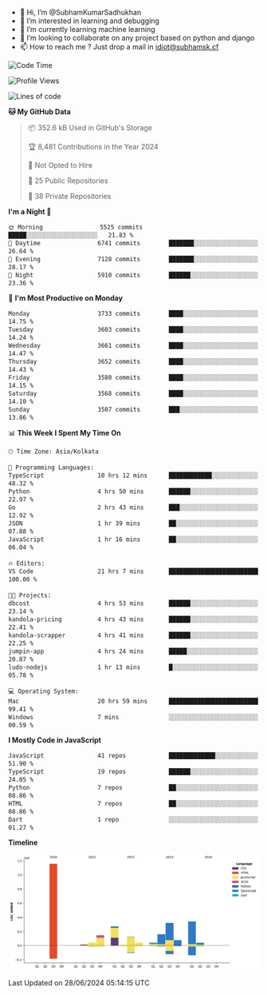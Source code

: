 - 👋 Hi, I’m @SubhamKumarSadhukhan
- 👀 I’m interested in learning and debugging
- 🌱 I’m currently learning machine learning
- 💞️ I’m looking to collaborate on any project based on python and django
- 📫 How to reach me ?
      Just drop a mail in idiot@subhamsk.cf

<!---
SubhamKumarSadhukhan/SubhamKumarSadhukhan is a ✨ special ✨ repository because its `README.md` (this file) appears on your GitHub profile.
You can click the Preview link to take a look at your changes.
--->


<!--START_SECTION:waka-->
![Code Time](http://img.shields.io/badge/Code%20Time-2%2C273%20hrs%2013%20mins-blue)

![Profile Views](http://img.shields.io/badge/Profile%20Views-1-blue)

![Lines of code](https://img.shields.io/badge/From%20Hello%20World%20I%27ve%20Written-2.7%20million%20lines%20of%20code-blue)

**🐱 My GitHub Data** 

> 📦 352.6 kB Used in GitHub's Storage 
 > 
> 🏆 8,481 Contributions in the Year 2024
 > 
> 🚫 Not Opted to Hire
 > 
> 📜 25 Public Repositories 
 > 
> 🔑 38 Private Repositories 
 > 
**I'm a Night 🦉** 

```text
🌞 Morning                5525 commits        █████░░░░░░░░░░░░░░░░░░░░   21.83 % 
🌆 Daytime                6741 commits        ███████░░░░░░░░░░░░░░░░░░   26.64 % 
🌃 Evening                7128 commits        ███████░░░░░░░░░░░░░░░░░░   28.17 % 
🌙 Night                  5910 commits        ██████░░░░░░░░░░░░░░░░░░░   23.36 % 
```
📅 **I'm Most Productive on Monday** 

```text
Monday                   3733 commits        ████░░░░░░░░░░░░░░░░░░░░░   14.75 % 
Tuesday                  3603 commits        ████░░░░░░░░░░░░░░░░░░░░░   14.24 % 
Wednesday                3661 commits        ████░░░░░░░░░░░░░░░░░░░░░   14.47 % 
Thursday                 3652 commits        ████░░░░░░░░░░░░░░░░░░░░░   14.43 % 
Friday                   3580 commits        ████░░░░░░░░░░░░░░░░░░░░░   14.15 % 
Saturday                 3568 commits        ████░░░░░░░░░░░░░░░░░░░░░   14.10 % 
Sunday                   3507 commits        ███░░░░░░░░░░░░░░░░░░░░░░   13.86 % 
```


📊 **This Week I Spent My Time On** 

```text
🕑︎ Time Zone: Asia/Kolkata

💬 Programming Languages: 
TypeScript               10 hrs 12 mins      ████████████░░░░░░░░░░░░░   48.32 % 
Python                   4 hrs 50 mins       ██████░░░░░░░░░░░░░░░░░░░   22.97 % 
Go                       2 hrs 43 mins       ███░░░░░░░░░░░░░░░░░░░░░░   12.92 % 
JSON                     1 hr 39 mins        ██░░░░░░░░░░░░░░░░░░░░░░░   07.88 % 
JavaScript               1 hr 16 mins        ██░░░░░░░░░░░░░░░░░░░░░░░   06.04 % 

🔥 Editors: 
VS Code                  21 hrs 7 mins       █████████████████████████   100.00 % 

🐱‍💻 Projects: 
dbcost                   4 hrs 53 mins       ██████░░░░░░░░░░░░░░░░░░░   23.14 % 
kandola-pricing          4 hrs 43 mins       ██████░░░░░░░░░░░░░░░░░░░   22.41 % 
kandola-scrapper         4 hrs 41 mins       ██████░░░░░░░░░░░░░░░░░░░   22.25 % 
jumpin-app               4 hrs 24 mins       █████░░░░░░░░░░░░░░░░░░░░   20.87 % 
ludo-nodejs              1 hr 13 mins        █░░░░░░░░░░░░░░░░░░░░░░░░   05.78 % 

💻 Operating System: 
Mac                      20 hrs 59 mins      █████████████████████████   99.41 % 
Windows                  7 mins              ░░░░░░░░░░░░░░░░░░░░░░░░░   00.59 % 
```

**I Mostly Code in JavaScript** 

```text
JavaScript               41 repos            █████████████░░░░░░░░░░░░   51.90 % 
TypeScript               19 repos            ██████░░░░░░░░░░░░░░░░░░░   24.05 % 
Python                   7 repos             ██░░░░░░░░░░░░░░░░░░░░░░░   08.86 % 
HTML                     7 repos             ██░░░░░░░░░░░░░░░░░░░░░░░   08.86 % 
Dart                     1 repo              ░░░░░░░░░░░░░░░░░░░░░░░░░   01.27 % 
```



**Timeline**

![Lines of Code chart](https://raw.githubusercontent.com/SubhamKumarSadhukhan/SubhamKumarSadhukhan/main/assets/bar_graph.png)


 Last Updated on 28/06/2024 05:14:15 UTC
<!--END_SECTION:waka-->
